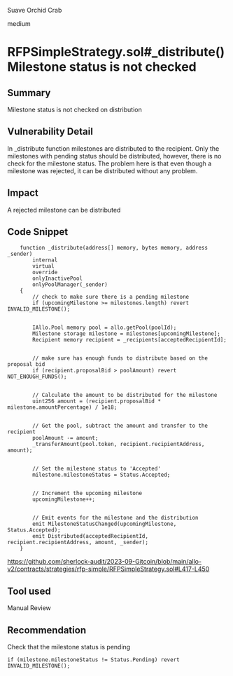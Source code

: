 Suave Orchid Crab

medium

# RFPSimpleStrategy.sol#_distribute() Milestone status is not checked
## Summary
Milestone status is not checked on distribution

## Vulnerability Detail
In _distribute function milestones are distributed to the recipient. Only the milestones with pending status should be distributed, however, there is no check for the milestone status. The problem here is that even though a milestone was rejected, it can be distributed without any problem.

## Impact
A rejected milestone can be distributed

## Code Snippet
```solidity
    function _distribute(address[] memory, bytes memory, address _sender)
        internal
        virtual
        override
        onlyInactivePool
        onlyPoolManager(_sender)
    {
        // check to make sure there is a pending milestone
        if (upcomingMilestone >= milestones.length) revert INVALID_MILESTONE();


        IAllo.Pool memory pool = allo.getPool(poolId);
        Milestone storage milestone = milestones[upcomingMilestone];
        Recipient memory recipient = _recipients[acceptedRecipientId];


        // make sure has enough funds to distribute based on the proposal bid
        if (recipient.proposalBid > poolAmount) revert NOT_ENOUGH_FUNDS();


        // Calculate the amount to be distributed for the milestone
        uint256 amount = (recipient.proposalBid * milestone.amountPercentage) / 1e18;


        // Get the pool, subtract the amount and transfer to the recipient
        poolAmount -= amount;
        _transferAmount(pool.token, recipient.recipientAddress, amount);


        // Set the milestone status to 'Accepted'
        milestone.milestoneStatus = Status.Accepted;


        // Increment the upcoming milestone
        upcomingMilestone++;


        // Emit events for the milestone and the distribution
        emit MilestoneStatusChanged(upcomingMilestone, Status.Accepted);
        emit Distributed(acceptedRecipientId, recipient.recipientAddress, amount, _sender);
    }
```
https://github.com/sherlock-audit/2023-09-Gitcoin/blob/main/allo-v2/contracts/strategies/rfp-simple/RFPSimpleStrategy.sol#L417-L450
## Tool used

Manual Review

## Recommendation
Check that the milestone status is pending
```solidity
if (milestone.milestoneStatus != Status.Pending) revert INVALID_MILESTONE();
```


